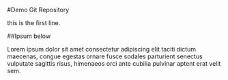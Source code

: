 #Demo Git Repository

this is the first line.

##Ipsum below

Lorem ipsum dolor sit amet consectetur adipiscing elit taciti dictum maecenas, congue egestas ornare fusce sodales parturient senectus vulputate sagittis risus, himenaeos orci ante cubilia pulvinar aptent erat velit sem.